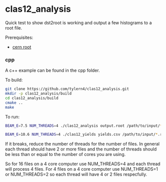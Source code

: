# clas12_analysis

Quick test to show dst2root is working and output a few histograms to a root file.

Prerequisites:
* [cern root](https://root.cern.ch/)

### cpp
A c++ example can be found in the cpp folder.

To build:

```bash
git clone https://github.com/tylern4/clas12_analysis.git
mkdir -p clas12_analysis/build
cd clas12_analysis/build
cmake ..
make
```

To run:
```bash
BEAM_E=7.5 NUM_THREADS=4 ./clas12_analysis output.root /path/to/input/*.root
```

```bash
BEAM_E=10.6 NUM_THREADS=4 ./clas12_yields yields.csv /path/to/input/*.root
```

If it breaks, reduce the number of threads for the number of files. In general each thread should have 2 or more files and the number of threads should be less than or equal to the number of cores you are using.

So for 16 files on a 4 core computer use NUM_THREADS=4 and each thread will process 4 files. For 4 files on a 4 core computer use NUM_THREADS=1 or NUM_THREADS=2 so each thread will have 4 or 2 files respecfully.
